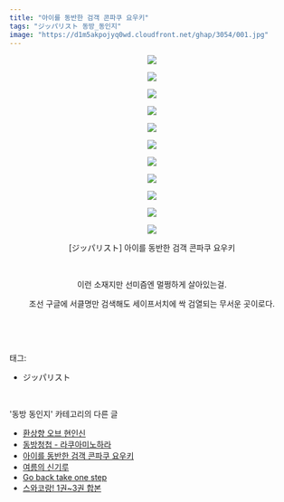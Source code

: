 ```yaml
---
title: "아이를 동반한 검객 콘파쿠 요우키"
tags: "ジッパリスト 동방_동인지"
image: "https://d1m5akpojyq0wd.cloudfront.net/ghap/3054/001.jpg"
---
```

<div class="article">
<p style="text-align: center; clear: none; float: none;"><img src="{{ site.imgserver6 }}/ghap/3054/001.jpg"/></p>
<p style="text-align: center; clear: none; float: none;"><img src="{{ site.imgserver6 }}/ghap/3054/002.jpg"/></p>
<p style="text-align: center; clear: none; float: none;"><img src="{{ site.imgserver6 }}/ghap/3054/003.jpg"/></p>
<p style="text-align: center; clear: none; float: none;"><img src="{{ site.imgserver6 }}/ghap/3054/004.jpg"/></p>
<p style="text-align: center; clear: none; float: none;"><img src="{{ site.imgserver6 }}/ghap/3054/005.jpg"/></p>
<p style="text-align: center; clear: none; float: none;"><img src="{{ site.imgserver6 }}/ghap/3054/006.jpg"/></p>
<p style="text-align: center; clear: none; float: none;"><img src="{{ site.imgserver6 }}/ghap/3054/007.jpg"/></p>
<p style="text-align: center; clear: none; float: none;"><img src="{{ site.imgserver6 }}/ghap/3054/008.jpg"/></p>
<p style="text-align: center; clear: none; float: none;"><img src="{{ site.imgserver6 }}/ghap/3054/009.jpg"/></p>
<p style="text-align: center; clear: none; float: none;"><img src="{{ site.imgserver6 }}/ghap/3054/010.jpg"/></p>
<p style="text-align: center; clear: none; float: none;"><img src="{{ site.imgserver6 }}/ghap/3054/011.jpg"/></p>
<p style="text-align: center; clear: none; float: none;">[ジッパリスト] 아이를 동반한 검객 콘파쿠 요우키</p>
<p style="text-align: center; clear: none; float: none;"><br/></p>
<p style="text-align: center; clear: none; float: none;">이런 소재지만 선미즘엔 멀쩡하게 살아있는걸.</p>
<p style="text-align: center; clear: none; float: none;">조선 구글에 서클명만 검색해도 세이프서치에 싹 검열되는 무서운 곳이로다.</p>
<p><br/></p>
</div><br/>
<div class="tagTrail">
<p>태그: </p>
<ul>
<li>ジッパリスト</li>
</ul>
</div><br/>
<div class="another">
<p>'동방 동인지' 카테고리의 다른 글</p>
<ul>
<li><a href="/ghap_3057">환상향 오브 현인신</a></li>
<li><a href="/ghap_3055">동방청첩 - 라쿠아미노하라</a></li>
<li><a href="/ghap_3054">아이를 동반한 검객 콘파쿠 요우키</a></li>
<li><a href="/ghap_3053">여름의 신기루</a></li>
<li><a href="/ghap_3050">Go back take one step</a></li>
<li><a href="/ghap_3049">스와코랑! 1권~3권 합본</a></li>
</ul>
</div><br/>
<div class="cb_module cb_fluid">
<div class="cb_wrt cb_profile">
</div><!-- commentList close -->
</div><br/>
